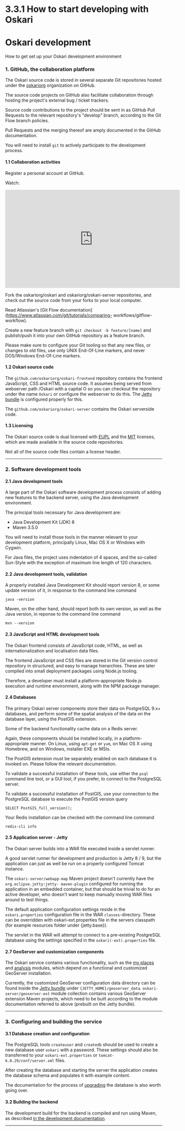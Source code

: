 # 3.3.1 How to start developing with Oskari

# Oskari development

How to get set up your Oskari development environment

### 1. GitHub, the collaboration platform

The Oskari source code is stored in several separate Git repositories hosted under the [oskariorg](https://github.com/oskariorg) organization on GitHub.

The source code projects on GitHub also facilitate collaboration through hosting the project's
external bug / ticket trackers.

Source code contributions to the project should be sent in as GitHub Pull Requests to the relevant
repository's "develop" branch, according to the Git Flow branch policies.

Pull Requests and the merging thereof are amply documented in the GitHub documentation.

You will need to install `git` to actively participate to the development
process.

#### 1.1 Collaboration activities

Register a personal account at GitHub.

Watch:

<iframe width="560" height="315" src="http://www.youtube.com/embed/ijaaL_G6Jgo" frameborder="0" allowfullscreen></iframe>

Fork the oskariorg/oskari and oskariorg/oskari-server repositories, and check out the source code
from your forks to your local computer.

Read Atlassian's [Git Flow documentation](https://www.atlassian.com/git/tutorials/comparing-
workflows/gitflow-workflow).

Create a new feature branch with `git checkout -b feature/[name]` and publish/push it into your own GitHub
repository as a feature branch.

Please make sure to configure your Git tooling so that any new files, or changes to old files, use
only UNIX End-Of-Line markers, and never DOS/Windows End-Of-Line markers.

#### 1.2 Oskari source code

The `github.com/oskariorg/oskari-frontend` repository contains the frontend JavaScript, CSS and HTML source
code. It assumes being served from webserver path /Oskari with a capital O so you can checkout the repository under the name `Oskari` or configure the webserver to do this. The [Jetty bundle](/download) is configured properly for this.

The `github.com/oskariorg/oskari-server` contains the Oskari serverside code.

#### 1.3 Licensing

The Oskari source code is dual licensed with [EUPL](https://github.com/oskariorg/oskari-server/raw/master/LICENSE-EUPL.pdf)
and the [MIT](https://github.com/oskariorg/oskari-server/blob/master/LICENSE-MIT.txt) licenses, which are made available in the source code
repositories.

Not all of the source code files contain a license header.

* * *

### 2. Software development tools

#### 2.1 Java development tools

A large part of the Oskari software development process consists of adding new features to the
backend server, using the Java development environment.

The principal tools necessary for Java development are:

* Java Development Kit (JDK) 8
* Maven 3.5.0

You will need to install those tools in the manner relevant to your development platform,
principally Linux, Mac OS X or Windows with Cygwin.

For Java files, the project uses indentation of 4 spaces, and the so-called Sun-Style with the
exception of maximum line length of 120 characters.

#### 2.2 Java development tools, validation

A properly installed Java Development Kit should report version 8, or some update version of it, in
response to the command line command


    java -version

Maven, on the other hand, should report both its own version, as well as the Java version, in
reponse to the command line command


    mvn --version

#### 2.3 JavaScript and HTML development tools

The Oskari frontend consists of JavaScript code, HTML, as well as internationalization and
localisation data files.

The frontend JavaScript and CSS files are stored in the Git version control repository in
structured, and easy to manage hierarchies. These are later compiled into small deployment packages
using Node.js tooling.

Therefore, a developer must install a platform-appropriate Node.js execution and runtime
environment, along with the NPM package manager.

#### 2.4 Databases

The primary Oskari server components store their data on PostgreSQL 9.x+ databases, and perform some
of the spatial analysis of the data on the database layer, using the PostGIS extension.

Some of the backend functionality cache data on a Redis server.

Again, these components should be installed locally, in a platform-appropriate manner. On Linux,
using `apt-get` or `yum`, on Mac OS X using Homebrew, and on Windows, installer EXE or MSIs.

The PostGIS extension must be separately enabled on each database it is invoked on. Please follow
the relevant documentation.

To validate a successful installation of these tools, use either the `psql` command line tool, or a
GUI tool, if you prefer, to connect to the PostgreSQL server.

To validate a successful installation of PostGIS, use your connection to the PostgreSQL database to
execute the PostGIS version query


    SELECT PostGIS_full_version();

Your Redis installation can be checked with the command line command


    redis-cli info

#### 2.5 Application server - Jetty

The Oskari server builds into a WAR file executed inside a servlet runner.

A good servlet runner for development and production is Jetty 8 / 9, but the application can just as
well be run on a properly configured Tomcat instance.

The `oskari-server/webapp-map` Maven project doesn't currently have the `org.eclipse.jetty:jetty-
maven-plugin` configured for running the application in an embedded container, but that should be
trivial to do for an active developer, who doesn't want to keep manually moving WAR files around to
test things.

The default application configuration settings reside in the `oskari.properties` configuration file in the
WAR `classes`-directory. These can be overridden with oskari-ext.properties file in the servers classpath (for example resources folder under {jetty.base}).

The servlet in the WAR will attempt to connect to a pre-existing PostgreSQL database using the
settings specified in the `oskari(-ext).properties` file.


#### 2.7 GeoServer and customization components

The Oskari service contains various functionality, such as the [my places](/documentation/backend/enabling-myplaces) and
[analysis](/documentation/backend/enabling-analyse) modules, which depend on a
functional and customized GeoServer installation.

Currently, the customized GeoServer configuration data directory can be found inside the
[Jetty bundle](/download) under `{JETTY_HOME}/geoserver_data`.
`oskari-server/geoserver-ext` module collection contains various GeoServer extension
Maven projects, which need to be built according to the module documentation
referred to above (prebuilt on the Jetty bundle).


* * *

### 3. Configuring and building the service

#### 3.1 Database creation and configuration

The PostgreSQL tools `createuser` and `createdb` should be used to create a new database user
`oskari` with a password. These settings should also be transferred to your `oskari-ext.properties` or
`tomcat-6.0.29/conf/server.xml` files.

After creating the database and starting the server the application creates the database schema and populates it with example content.

The documentation for the process of
[upgrading](/documentation/backend/upgrading) the database is also worth going
over.

#### 3.2 Building the backend

The development build for the backend is compiled and run using Maven, as described [in the
development documentation](/documentation/backend/setup-development).

* * *

